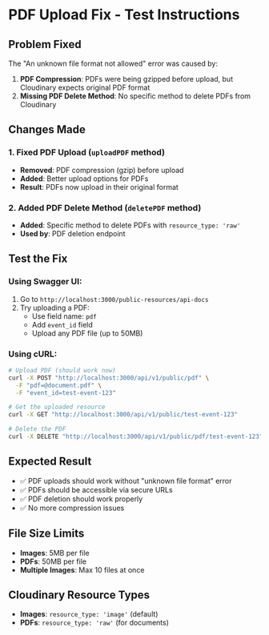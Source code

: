 # PDF Upload Fix - Test Instructions

## Problem Fixed
The "An unknown file format not allowed" error was caused by:
1. **PDF Compression**: PDFs were being gzipped before upload, but Cloudinary expects original PDF format
2. **Missing PDF Delete Method**: No specific method to delete PDFs from Cloudinary

## Changes Made

### 1. Fixed PDF Upload (`uploadPDF` method)
- **Removed**: PDF compression (gzip) before upload
- **Added**: Better upload options for PDFs
- **Result**: PDFs now upload in their original format

### 2. Added PDF Delete Method (`deletePDF` method)
- **Added**: Specific method to delete PDFs with `resource_type: 'raw'`
- **Used by**: PDF deletion endpoint

## Test the Fix

### Using Swagger UI:
1. Go to `http://localhost:3000/public-resources/api-docs`
2. Try uploading a PDF:
   - Use field name: `pdf`
   - Add `event_id` field
   - Upload any PDF file (up to 50MB)

### Using cURL:
```bash
# Upload PDF (should work now)
curl -X POST "http://localhost:3000/api/v1/public/pdf" \
  -F "pdf=@document.pdf" \
  -F "event_id=test-event-123"

# Get the uploaded resource
curl -X GET "http://localhost:3000/api/v1/public/test-event-123"

# Delete the PDF
curl -X DELETE "http://localhost:3000/api/v1/public/pdf/test-event-123"
```

## Expected Result
- ✅ PDF uploads should work without "unknown file format" error
- ✅ PDFs should be accessible via secure URLs
- ✅ PDF deletion should work properly
- ✅ No more compression issues

## File Size Limits
- **Images**: 5MB per file
- **PDFs**: 50MB per file
- **Multiple Images**: Max 10 files at once

## Cloudinary Resource Types
- **Images**: `resource_type: 'image'` (default)
- **PDFs**: `resource_type: 'raw'` (for documents)
